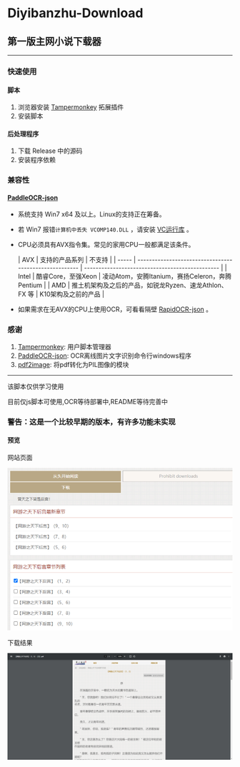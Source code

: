 # Diyibanzhu-Download

## 第一版主网小说下载器

---

### 快速使用

#### 脚本

1. 浏览器安装 [Tampermonkey](https://github.com/Tampermonkey/tampermonkey) 拓展插件
2. 安装脚本

#### 后处理程序

1. 下载 Release 中的源码
2. 安装程序依赖

### 兼容性

#### [PaddleOCR-json](https://github.com/hiroi-sora/PaddleOCR-json)

- 系统支持 Win7 x64 及以上。Linux的支持正在筹备。
- 若 Win7 报错`计算机中丢失 VCOMP140.DLL` ，请安装 [VC运行库](https://aka.ms/vs/17/release/vc_redist.x64.exe) 。
- CPU必须具有AVX指令集。常见的家用CPU一般都满足该条件。

  | AVX   | 支持的产品系列                                         | 不支持                                          |
        | ----- | ------------------------------------------------------ | ----------------------------------------------- |
  | Intel | 酷睿Core，至强Xeon                                     | 凌动Atom，安腾Itanium，赛扬Celeron，奔腾Pentium |
  | AMD   | 推土机架构及之后的产品，如锐龙Ryzen、速龙Athlon、FX 等 | K10架构及之前的产品                             |
- 如果需求在无AVX的CPU上使用OCR，可看看隔壁 [RapidOCR-json](https://github.com/hiroi-sora/RapidOCR-json) 。

### 感谢

1. [Tampermonkey](https://github.com/Tampermonkey/tampermonkey): 用户脚本管理器
2. [PaddleOCR-json](https://github.com/hiroi-sora/PaddleOCR-json): OCR离线图片文字识别命令行windows程序
3. [pdf2image](https://github.com/Belval/pdf2image/tree/master): 将pdf转化为PIL图像的模块

---

该脚本仅供学习使用

目前仅js脚本可使用,OCR等待部署中,README等待完善中

### 警告：这是一个比较早期的版本，有许多功能未实现

#### 预览

网站页面

![001](./img/001.png)

下载结果

![002](./img/002.png)


